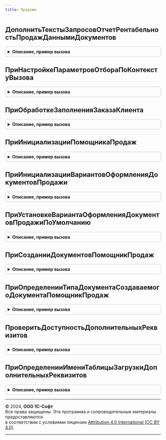 ```yaml
---
title: Продажи
---
```



## ДополнитьТекстыЗапросовОтчетРентабельностьПродажДаннымиДокументов
<details style="margin: 1em 0; padding: 0.5em; border: 1px solid #ccc; border-radius: 6px;">

<summary style="font-weight: bold; cursor: pointer;">Описание, пример вызова</summary>

```bsl

Процедура ДополнитьТекстыЗапросовОтчетРентабельностьПродажДаннымиДокументов(ТекстДополненияДанныеДокумента, ТекстДополненияСводныйРасчет) Экспорт
```

Пример вызова
```bsl
Продажи.ДополнитьТекстыЗапросовОтчетРентабельностьПродажДаннымиДокументов(ТекстДополненияДанныеДокумента, ТекстДополненияСводныйРасчет) 
```
</details>

## ПриНастройкеПараметровОтбораПоКонтекстуВызова
<details style="margin: 1em 0; padding: 0.5em; border: 1px solid #ccc; border-radius: 6px;">

<summary style="font-weight: bold; cursor: pointer;">Описание, пример вызова</summary>

```bsl

// Настройка параметров отбора по контекту вызова.
//
// Параметры:
// 	Форма - ФормаКлиентскогоПриложения.
// 	КомпоновщикНастроекФормы - КомпоновщикНастроекКомпоновкиДанных.
//
Процедура ПриНастройкеПараметровОтбораПоКонтекстуВызова(Форма, КомпоновщикНастроекФормы) Экспорт
```

Пример вызова
```bsl
Продажи.ПриНастройкеПараметровОтбораПоКонтекстуВызова(Форма, КомпоновщикНастроекФормы) 
```
</details>

## ПриОбработкеЗаполненияЗаказаКлиента
<details style="margin: 1em 0; padding: 0.5em; border: 1px solid #ccc; border-radius: 6px;">

<summary style="font-weight: bold; cursor: pointer;">Описание, пример вызова</summary>

```bsl

Процедура ПриОбработкеЗаполненияЗаказаКлиента(ДокументОбъект, ДанныеЗаполнения, СтандартнаяОбработка) Экспорт
```

Пример вызова
```bsl
Продажи.ПриОбработкеЗаполненияЗаказаКлиента(ДокументОбъект, ДанныеЗаполнения, СтандартнаяОбработка) 
```
</details>

## ПриИнициализацииПомощникаПродаж
<details style="margin: 1em 0; padding: 0.5em; border: 1px solid #ccc; border-radius: 6px;">

<summary style="font-weight: bold; cursor: pointer;">Описание, пример вызова</summary>

```bsl

Процедура ПриИнициализацииПомощникаПродаж(Объект) Экспорт
```

Пример вызова
```bsl
Продажи.ПриИнициализацииПомощникаПродаж(Объект) 
```
</details>

## ПриИнициализацииВариантовОформленияДокументовПродажи
<details style="margin: 1em 0; padding: 0.5em; border: 1px solid #ccc; border-radius: 6px;">

<summary style="font-weight: bold; cursor: pointer;">Описание, пример вызова</summary>

```bsl

// Инициализация вариантов оформления документов продажи.
//
// Параметры:
// 	Форма - ФормаКлиентскогоПриложения - форма.
//
Процедура ПриИнициализацииВариантовОформленияДокументовПродажи(Форма) Экспорт
```

Пример вызова
```bsl
Продажи.ПриИнициализацииВариантовОформленияДокументовПродажи(Форма) 
```
</details>

## ПриУстановкеВариантаОформленияДокументовПродажиПоУмолчанию
<details style="margin: 1em 0; padding: 0.5em; border: 1px solid #ccc; border-radius: 6px;">

<summary style="font-weight: bold; cursor: pointer;">Описание, пример вызова</summary>

```bsl

Процедура ПриУстановкеВариантаОформленияДокументовПродажиПоУмолчанию(Форма) Экспорт
```

Пример вызова
```bsl
Продажи.ПриУстановкеВариантаОформленияДокументовПродажиПоУмолчанию(Форма) 
```
</details>

## ПриСозданииДокументовПомощникПродаж
<details style="margin: 1em 0; padding: 0.5em; border: 1px solid #ccc; border-radius: 6px;">

<summary style="font-weight: bold; cursor: pointer;">Описание, пример вызова</summary>

```bsl

Процедура ПриСозданииДокументовПомощникПродаж(Форма, МассивНайденныхДокументов, Отказ) Экспорт
```

Пример вызова
```bsl
Продажи.ПриСозданииДокументовПомощникПродаж(Форма, МассивНайденныхДокументов, Отказ) 
```
</details>

## ПриОпределенииТипаДокументаСоздаваемогоДокументаПомощникПродаж
<details style="margin: 1em 0; padding: 0.5em; border: 1px solid #ccc; border-radius: 6px;">

<summary style="font-weight: bold; cursor: pointer;">Описание, пример вызова</summary>

```bsl

Процедура ПриОпределенииТипаДокументаСоздаваемогоДокументаПомощникПродаж(Форма, ПустаяСсылкаДокумента) Экспорт
```

Пример вызова
```bsl
Продажи.ПриОпределенииТипаДокументаСоздаваемогоДокументаПомощникПродаж(Форма, ПустаяСсылкаДокумента) 
```
</details>

## ПроверитьДоступностьДополнительныхРеквизитов
<details style="margin: 1em 0; padding: 0.5em; border: 1px solid #ccc; border-radius: 6px;">

<summary style="font-weight: bold; cursor: pointer;">Описание, пример вызова</summary>

```bsl

Процедура ПроверитьДоступностьДополнительныхРеквизитов(Форма) Экспорт
```

Пример вызова
```bsl
Продажи.ПроверитьДоступностьДополнительныхРеквизитов(Форма) 
```
</details>

## ПриОпределенииИмениТаблицыЗагрузкиДополнительныхРеквизитов
<details style="margin: 1em 0; padding: 0.5em; border: 1px solid #ccc; border-radius: 6px;">

<summary style="font-weight: bold; cursor: pointer;">Описание, пример вызова</summary>

```bsl

Процедура ПриОпределенииИмениТаблицыЗагрузкиДополнительныхРеквизитов(ВыбранноеЗначение, ИмяТаблицы) Экспорт
```

Пример вызова
```bsl
Продажи.ПриОпределенииИмениТаблицыЗагрузкиДополнительныхРеквизитов(ВыбранноеЗначение, ИмяТаблицы) 
```
</details>

---

© 2024, **ООО 1С-Софт**  
Все права защищены. Эта программа и сопроводительные материалы предоставляются  
в соответствии с условиями лицензии [Attribution 4.0 International (CC BY 4.0)](https://creativecommons.org/licenses/by/4.0/legalcode).

---
